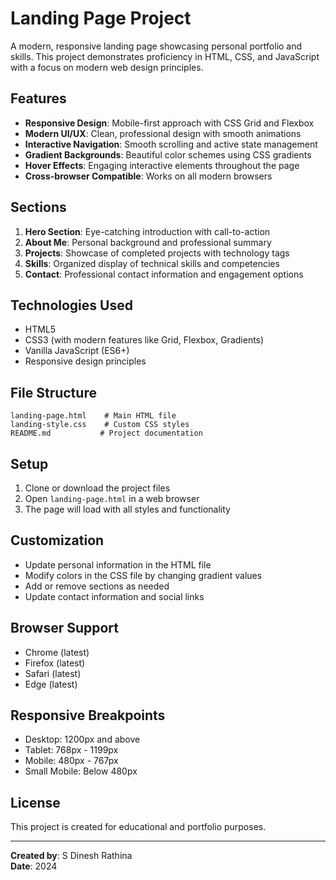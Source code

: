# Landing Page Project

A modern, responsive landing page showcasing personal portfolio and skills. This project demonstrates proficiency in HTML, CSS, and JavaScript with a focus on modern web design principles.

## Features

- **Responsive Design**: Mobile-first approach with CSS Grid and Flexbox
- **Modern UI/UX**: Clean, professional design with smooth animations
- **Interactive Navigation**: Smooth scrolling and active state management
- **Gradient Backgrounds**: Beautiful color schemes using CSS gradients
- **Hover Effects**: Engaging interactive elements throughout the page
- **Cross-browser Compatible**: Works on all modern browsers

## Sections

1. **Hero Section**: Eye-catching introduction with call-to-action
2. **About Me**: Personal background and professional summary
3. **Projects**: Showcase of completed projects with technology tags
4. **Skills**: Organized display of technical skills and competencies
5. **Contact**: Professional contact information and engagement options

## Technologies Used

- HTML5
- CSS3 (with modern features like Grid, Flexbox, Gradients)
- Vanilla JavaScript (ES6+)
- Responsive design principles

## File Structure

```
landing-page.html    # Main HTML file
landing-style.css    # Custom CSS styles
README.md           # Project documentation
```

## Setup

1. Clone or download the project files
2. Open `landing-page.html` in a web browser
3. The page will load with all styles and functionality

## Customization

- Update personal information in the HTML file
- Modify colors in the CSS file by changing gradient values
- Add or remove sections as needed
- Update contact information and social links

## Browser Support

- Chrome (latest)
- Firefox (latest)
- Safari (latest)
- Edge (latest)

## Responsive Breakpoints

- Desktop: 1200px and above
- Tablet: 768px - 1199px
- Mobile: 480px - 767px
- Small Mobile: Below 480px

## License

This project is created for educational and portfolio purposes.

---

**Created by**: S Dinesh Rathina  
**Date**: 2024
